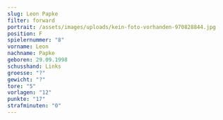 ```yaml
---
slug: Leon Papke
filter: forward
portrait: /assets/images/uploads/kein-foto-vorhanden-970828844.jpg
position: F
spielernummer: "8"
vorname: Leon
nachname: Papke
geboren: 29.09.1998
schusshand: Links
groesse: "?"
gewicht: "?"
tore: "5"
vorlagen: "12"
punkte: "17"
strafminuten: "0"
---
```

